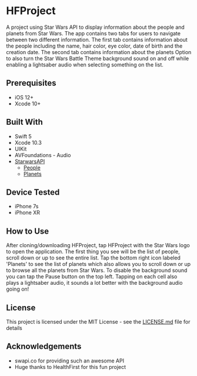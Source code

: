 # HFProject

A project using Star Wars API to display information about the people and planets from Star Wars. The app contains two tabs for users to navigate between two different information. The first tab contains information about the people including the name, hair color, eye color, date of birth and the creation date. The second tab contains information about the planets Option to also turn the Star Wars Battle Theme background sound on and off while enabling a lightsaber audio when selecting something on the list.

## Prerequisites
* iOS 12+
* Xcode 10+ 

## Built With
* Swift 5
* Xcode 10.3
* UIKit
* AVFoundations - Audio
* [StarwarsAPI](https://swapi.co/api)
  * [People](https://swapi.co/api/people/)
  * [Planets](https://swapi.co/api/planets/)

## Device Tested
* iPhone 7s
* iPhone XR

## How to Use
After cloning/downloading HFProject, tap HFProject with the Star Wars logo to open the application. The first thing you see will be the list of people, scroll down or up to see the entire list. Tap the bottom right icon labeled 'Planets' to see the list of planets which also allows you to scroll down or up to browse all the planets from Star Wars. To disable the background sound you can tap the Pause button on the top left. Tapping on each cell also plays a lightsaber audio, it sounds a lot better with the background audio going on!

## License
This project is licensed under the MIT License - see the [LICENSE.md](LICENSE.md) file for details

## Acknowledgements
* swapi.co for providing such an awesome API
* Huge thanks to HealthFirst for this fun project

